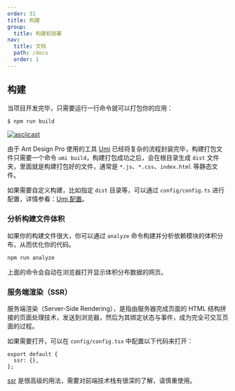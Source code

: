 ```yaml
---
order: 31
title: 构建
group:
  title: 构建和部署
nav:
  title: 文档
  path: /docs
  order: 1
---
```


## 构建

当项目开发完毕，只需要运行一行命令就可以打包你的应用：

```bash
$ npm run build
```

[![asciicast](https://asciinema.org/a/198144.png)](https://asciinema.org/a/198144)

由于 Ant Design Pro 使用的工具 [Umi](https://umijs.org/zh-CN) 已经将复杂的流程封装完毕，构建打包文件只需要一个命令 `umi build`，构建打包成功之后，会在根目录生成 `dist` 文件夹，里面就是构建打包好的文件，通常是 `*.js`、`*.css`、`index.html` 等静态文件。

如果需要自定义构建，比如指定 `dist` 目录等，可以通过 `config/config.ts` 进行配置，详情参看：[Umi 配置](https://umijs.org/zh-CN/guide/config.html)。

### 分析构建文件体积

如果你的构建文件很大，你可以通过 `analyze` 命令构建并分析依赖模块的体积分布，从而优化你的代码。

```bash
npm run analyze
```

上面的命令会自动在浏览器打开显示体积分布数据的网页。

### 服务端渲染（SSR）

服务端渲染（Server-Side Rendering），是指由服务器完成页面的 HTML 结构拼接的页面处理技术，发送到浏览器，然后为其绑定状态与事件，成为完全可交互页面的过程。

如果需要打开，可以在 `config/config.tsx` 中配置以下代码来打开：

```tsx | pure
export default {
  ssr: {},
};
```

[ssr](https://umijs.org/zh-CN/docs/ssr#%E5%BC%80%E5%8F%91) 是很高级的用法，需要对前端技术栈有很深的了解，请慎重使用。

